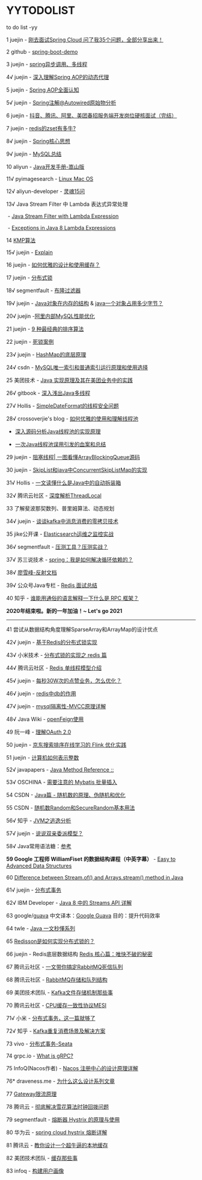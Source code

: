 # YYTODOLIST
to do list -yy

1 juejin - [刚去面试Spring Cloud 问了我35个问题，全部分享出来！](https://juejin.im/post/5edeff06f265da76f159fb2a?utm_source=gold_browser_extension#heading-0)

2 github - [spring-boot-demo](https://github.com/xkcoding/spring-boot-demo)

3 juejin - [spring异步调用、多线程](https://juejin.im/post/5ededda9f265da76f91720fb?utm_source=gold_browser_extension)

4√ juejin - [深入理解Spring AOP的动态代理](https://juejin.im/post/5a3284a75188252970793195#heading-5)

5 juejin - [Spring AOP全面认知](https://juejin.im/post/5b06bf2df265da0de2574ee1)

5√ juejin - [Spring注解@Autowired原始物分析](https://juejin.im/post/5d9edf18f265da5b7a7543e9)

6 juejin - [抖音、腾讯、阿里、美团春招服务端开发岗位硬核面试（完结）](https://juejin.im/post/5ef5284ce51d453483425da9?utm_source=gold_browser_extension#heading-1)

7 juejin - [redis的zset有多牛?](https://juejin.im/post/5efc0008e51d45349a493893?utm_source=gold_browser_extension)

8√ juejin - [Spring核心思想](https://juejin.im/post/5f055cd06fb9a07ebb224a0a?utm_source=gold_browser_extension#heading-0)

9√ juejin - [MySQL总结](https://juejin.im/post/5f0d4fadf265da22f3250eaa?utm_source=gold_browser_extension)

10 aliyun - [Java开发手册-嵩山版](https://developer.aliyun.com/topic/java20?utm_content=g_1000161792)

11√ pyimagesearch - [Linux Mac OS](https://www.pyimagesearch.com/2019/01/30/macos-mojave-install-tensorflow-and-keras-for-deep-learning/)

12√ aliyun-developer - [灵魂15问](https://developer.aliyun.com/article/769906?spm=a2c6h.12873581.0.0.3ac5322cCH28kb)

13√ Java Stream Filter 中 Lambda 表达式异常处理

​	- [Java Stream Filter with Lambda Expression](https://www.baeldung.com/java-stream-filter-lambda)

​	- [Exceptions in Java 8 Lambda Expressions](https://www.baeldung.com/java-lambda-exceptions)

14 [KMP算法](https://blog.csdn.net/dark_cy/article/details/88698736)

15√ juejin - [Explain](https://juejin.im/post/6844904163969630221)

16 juejin - [如何优雅的设计和使用缓存？](https://juejin.im/post/6844903665845665805)

17 juejin - [分布式锁](https://juejin.im/post/6844903688088059912#heading-1)

18√ segmentfault - [布隆过滤器](https://segmentfault.com/a/1190000021136424)

19√ juejin - [Java对象在内存的结构](https://juejin.im/post/6844903832833490957) & [java一个对象占用多少字节？](https://blog.csdn.net/zzx410527/article/details/93646925)

20√ juejin -[阿里内部MySQL性能优化](https://juejin.cn/post/6897837587042402318?utm_source=gold_browser_extension)

21 juejin - [9 种最经典的排序算法](https://juejin.cn/post/6898302847092588558?utm_source=gold_browser_extension)

22 juejin - [死锁案例](https://juejin.cn/post/6896364317914955784)

23√ juejin - [HashMap的底层原理](https://juejin.cn/post/6899339357325361166?utm_source=gold_browser_extension)

24√ csdn - [MySQL唯一索引和普通索引运行原理和使用选择](https://blog.csdn.net/Srodong/article/details/88838046)

25 美团技术 - [Java
实现原理及其在美团业务中的实践](https://tech.meituan.com/2020/04/02/java-pooling-pratice-in-meituan.html)

26√ gitbook - [深入浅出Java多线程](https://redspider.gitbook.io/concurrent/readme)

27√ Hollis - [SimpleDateFormat的线程安全问题](https://www.hollischuang.com/archives/3017?spm=a2c6h.12873639.0.0.6fee1e8bQhLaFM)

28√ crossoverjie's blog - [如何优雅的使用和理解线程池](https://crossoverjie.top/2018/07/29/java-senior/ThreadPool/)

- [深入源码分析Java线程池的实现原理](https://mp.weixin.qq.com/s/-89-CcDnSLBYy3THmcLEdQ)

- [一次Java线程池误用引发的血案和总结](https://zhuanlan.zhihu.com/p/32867181)

29 juejin - [阻塞线程| 一图看懂ArrayBlockingQueue源码](https://juejin.cn/post/6903794210164932622?utm_source=gold_browser_extension)

30 juejin - [SkipList和java中ConcurrentSkipListMap的实现](https://juejin.cn/post/6844904147163021325)

31√ Hollis - [一文读懂什么是Java中的自动拆装箱](https://www.hollischuang.com/archives/2700)

32√ 腾讯云社区 - [深度解析ThreadLocal](https://cloud.tencent.com/developer/article/1627478)

33 了解斐波那契数列、普里姆算法、动态规划

34√ juejin - [谈谈kafka中消息消费的零拷贝技术](https://juejin.cn/post/6907857707416420366?utm_source=gold_browser_extension#heading-0)

35 jike公开课 - [Elasticsearch运维之监控实战](https://time.geekbang.org/column/article/119607)

36√ segmentfault - [压测工具？压测实战？](https://segmentfault.com/a/1190000020211494)

37√ 苏三说技术 - [spring：我是如何解决循环依赖的？](https://www.tuicool.com/wx/qi6ja2r)

38√ [廖雪峰-反射文档](https://www.liaoxuefeng.com/wiki/1252599548343744/1255945147512512)

39√ 公众号Java专栏 - [Redis 面试总结](https://mp.weixin.qq.com/s/l3dkZj1rrBScAH605c7t5g)

40 知乎 - [谁能用通俗的语言解释一下什么是 RPC 框架？](https://www.zhihu.com/question/25536695)



**2020年结束啦。新的一年加油！~ Let's go 2021**

---

41 尝试从数据结构角度理解SparseArray和ArrayMap的设计优点

42√ juejin - [基于Redis的分布式锁实现](https://juejin.cn/post/6844903830442737671)

43√ 小米技术 - [分布式锁的实现之 redis 篇](https://xiaomi-info.github.io/2019/12/17/redis-distributed-lock/)

44√ 腾讯云社区 - [Redis 单线程模型介绍](https://cloud.tencent.com/developer/article/1403767)

45√ juejin - [每秒30W次的点赞业务，怎么优化？](https://juejin.cn/post/6914944343191060488?utm_source=gold_browser_extension)

46√ juejin - [redis中db的作用](https://juejin.cn/post/6914942090807869453?utm_source=gold_browser_extension)

47√ juejin - [mysql隔离性-MVCC原理详解](https://juejin.cn/post/6915774250318200840?utm_source=gold_browser_extension#heading-3)

48√ Java Wiki - [openFeign使用](http://bingqilinpeishenme.gitee.io/java-wiki/#/Java/SpringCloud-H%E7%89%88%E6%9C%AC%E5%92%8CAlibaba%E7%89%88%E6%9C%AC/7-OpenFeign)

49 阮一峰 - [理解OAuth 2.0](http://www.ruanyifeng.com/blog/2014/05/oauth_2_0.html)

50 juejin - [京东搜索排序在线学习的 Flink 优化实践](https://juejin.cn/post/6917177654361718792?utm_source=gold_browser_extension)

51 juejin - [计算机如何表示整数](https://juejin.cn/post/6917154806289137671?utm_source=gold_browser_extension)

52√ javapapers - [Java Method Reference ::](https://javapapers.com/core-java/java-method-reference/)

53√ OSCHINA -  [需要注意的 Mybatis 批量插入](https://my.oschina.net/zjllovecode/blog/1818716)

54 CSDN - [Java篇 - 随机数的原理、伪随机和优化](https://blog.csdn.net/u014294681/article/details/86527930?utm_medium=distribute.pc_relevant.none-task-blog-BlogCommendFromMachineLearnPai2-2.control&depth_1-utm_source=distribute.pc_relevant.none-task-blog-BlogCommendFromMachineLearnPai2-2.control)

55 CSDN - [随机数Random和SecureRandom基本用法](https://blog.csdn.net/qq877728715/article/details/104376304)

56√ 知乎 - [JVM之逃逸分析](https://zhuanlan.zhihu.com/p/59215831)

57√ juejin - [说说双亲委派模型？](https://juejin.cn/post/6844903838927814669)

58√ Java常用语法糖：[参考](https://zhuanlan.51cto.com/art/201905/596386.htm#topx)

**59 Google 工程师 WilliamFiset 的数据结构课程（中英字幕）** - [Easy to Advanced Data Structures](https://www.bilibili.com/video/BV15V411t7KL?p=1)

60 [Difference between Stream.of() and Arrays.stream() method in Java](https://www.geeksforgeeks.org/difference-between-stream-of-and-arrays-stream-method-in-java/)

61√ juejin - [分布式事务](https://juejin.cn/post/6914894669126533133#heading-2)

62√ IBM Developer - [Java 8 中的 Streams API 详解](https://developer.ibm.com/zh/languages/java/articles/j-lo-java8streamapi/)

63 google/[guava](https://github.com/google/guava/wiki) 中文译本：[Google Guava](http://ifeve.com/google-guava/)  目的：提升代码效率

64 twle - [Java 一文秒懂系列](https://www.twle.cn/c/yufei/javatm/javatm-basic-executorservice.html)

65 [Redisson是如何实现分布式锁的？](https://mp.weixin.qq.com/s?__biz=MzI4Njc5NjM1NQ==&mid=2247493252&idx=2&sn=5530b330af0e0bcb56f9cc8bd7d0a25d&chksm=ebd5d9a8dca250be07d54c37110fcc2549cb31968557910a77485747d9cb9ee842a2f05c25dc&scene=21#wechat_redirect)

66 juejin - Redis底层数据结构 [Redis 核心篇：唯快不破的秘密](https://juejin.cn/post/6924570137773211662?utm_source=gold_browser_extension)

67 腾讯云社区 - [一文带你搞定RabbitMQ死信队列](https://cloud.tencent.com/developer/article/1463065)

68 腾讯云社区 - [RabbitMQ存储和队列结构](https://cloud.tencent.com/developer/article/1469333)

69 美团技术团队 - [Kafka文件存储机制那些事](https://tech.meituan.com/2015/01/13/kafka-fs-design-theory.html)

70 腾讯云社区 - [CPU缓存一致性协议MESI](https://cloud.tencent.com/developer/article/1548942)

71√ 小米 - [分布式事务，这一篇就够了](https://xiaomi-info.github.io/2020/01/02/distributed-transaction/)

72√ 知乎 - [Kafka重复消费场景及解决方案](https://zhuanlan.zhihu.com/p/112745985)

73 vivo - [分布式事务-Seata](https://www.cnblogs.com/vivotech/p/14096163.html)

74 grpc.io - [What is gRPC?](https://grpc.io/docs/what-is-grpc/core-concepts/#service-definition)

75 InfoQ(Nacos作者) - [Nacos 注册中心的设计原理详解](https://www.infoq.cn/article/B*6vyMIKao9vAKIsJYpE)

76* draveness.me - [为什么这么设计系列文章](https://draveness.me/whys-the-design/)

77 [Gateway限流原理](https://www.iocoder.cn/Spring-Cloud-Gateway/filter-request-rate-limiter/)

78 腾讯云 - [彻底解决雪花算法时钟回拨问题](https://cloud.tencent.com/developer/news/678423)

79 segmentfault - [熔断器 Hystrix 的原理与使用](https://segmentfault.com/a/1190000005988895)

80 华为云 - [spring cloud hystrix 熔断详解](https://www.huaweicloud.com/articles/c61b94f240d19f254a89f06b2f018c4e.html)

81 腾讯云 - [教你设计一个超牛逼的本地缓存](https://cloud.tencent.com/developer/article/1676115)

82 美团技术团队 - [缓存那些事](https://tech.meituan.com/2017/03/17/cache-about.html)

83 infoq - [构建用户画像](https://www.infoq.cn/article/ouqjdlfstryamtbyzier)

